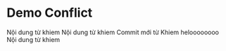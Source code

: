 # Demo Conflict
Nội dung từ khiem
Nội dung từ khiem
Commit mới từ Khiem
heloooooooo
Nội dung từ khiem
